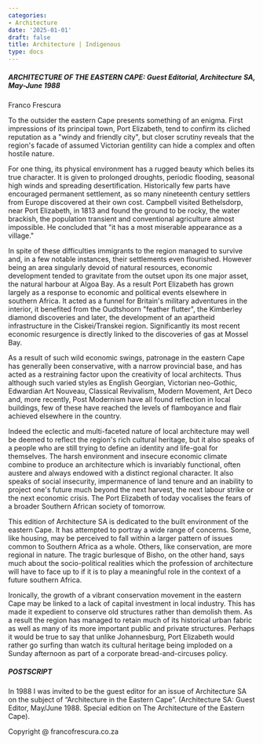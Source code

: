 ```yaml
---
categories:
- Architecture
date: '2025-01-01'
draft: false
title: Architecture | Indigenous
type: docs
---
```


##### ARCHITECTURE OF THE EASTERN CAPE: Guest Editorial, Architecture SA, May-June 1988

Franco Frescura

To the outsider the eastern Cape presents something of an enigma. First impressions of its principal town, Port Elizabeth, tend to confirm its cliched reputation as a "windy and friendly city", but closer scrutiny reveals that the region's facade of assumed Victorian gentility can hide a complex and often hostile nature.

For one thing, its physical environment has a rugged beauty which belies its true character. It is given to prolonged droughts, periodic flooding, seasonal high winds and spreading desertification. Historically few parts have encouraged permanent settlement, as so many nineteenth century settlers from Europe discovered at their own cost. Campbell visited Bethelsdorp, near Port Elizabeth, in 1813 and found the ground to be rocky, the water brackish, the population transient and conventional agriculture almost impossible. He concluded that "it has a most miserable appearance as a village."

In spite of these difficulties immigrants to the region managed to survive and, in a few notable instances, their settlements even flourished. However being an area singularly devoid of natural resources, economic development tended to gravitate from the outset upon its one major asset, the natural harbour at Algoa Bay. As a result Port Elizabeth has grown largely as a response to economic and political events elsewhere in southern Africa. It acted as a funnel for Britain's military adventures in the interior, it benefited from the Oudtshoorn "feather flutter", the Kimberley diamond discoveries and later, the development of an apartheid infrastructure in the Ciskei/Transkei region. Significantly its most recent economic resurgence is directly linked to the discoveries of gas at Mossel Bay.

As a result of such wild economic swings, patronage in the eastern Cape has generally been conservative, with a narrow provincial base, and has acted as a restraining factor upon the creativity of local architects. Thus although such varied styles as English Georgian, Victorian neo-Gothic, Edwardian Art Nouveau, Classical Revivalism, Modern Movement, Art Deco and, more recently, Post Modernism have all found reflection in local buildings, few of these have reached the levels of flamboyance and flair achieved elsewhere in the country.

Indeed the eclectic and multi-faceted nature of local architecture may well be deemed to reflect the region's rich cultural heritage, but it also speaks of a people who are still trying to define an identity and life-goal for themselves. The harsh environment and insecure economic climate combine to produce an architecture which is invariably functional, often austere and always endowed with a distinct regional character. It also speaks of social insecurity, impermanence of land tenure and an inability to project one's future much beyond the next harvest, the next labour strike or the next economic crisis. The Port Elizabeth of today vocalises the fears of a broader Southern African society of tomorrow.

This edition of Architecture SA is dedicated to the built environment of the eastern Cape. It has attempted to portray a wide range of concerns. Some, like housing, may be perceived to fall within a larger pattern of issues common to Southern Africa as a whole. Others, like conservation, are more regional in nature. The tragic burlesque of Bisho, on the other hand, says much about the socio-political realities which the profession of architecture will have to face up to if it is to play a meaningful role in the context of a future southern Africa.

Ironically, the growth of a vibrant conservation movement in the eastern Cape may be linked to a lack of capital investment in local industry. This has made it expedient to conserve old structures rather than demolish them. As a result the region has managed to retain much of its historical urban fabric as well as many of its more important public and private structures. Perhaps it would be true to say that unlike Johannesburg, Port Elizabeth would rather go surfing than watch its cultural heritage being imploded on a Sunday afternoon as part of a corporate bread-and-circuses policy.

##### POSTSCRIPT

In 1988 I was invited to be the guest editor for an issue of Architecture SA on the subject of “Architecture in the Eastern Cape”. (Architecture SA: Guest Editor, May/June 1988. Special edition on The Architecture of the Eastern Cape). 

Copyright @ francofrescura.co.za